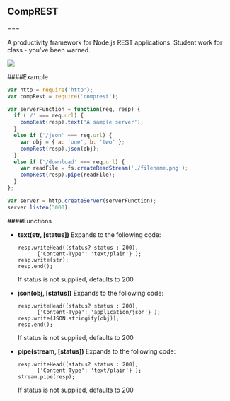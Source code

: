 ## CompREST
===


A productivity framework for Node.js REST applications.  Student work for class - you've been warned.

<img src=https://travis-ci.org/andrewmnelson/0913_framework.svg>

####Example
~~~javascript
var http = require('http');
var compRest = require('comprest');

var serverFunction = function(req, resp) {
  if ('/' === req.url) {
    compRest(resp).text('A sample server');
  }
  else if ('/json' === req.url) {
    var obj = { a: 'one', b: 'two' };
    compRest(resp).json(obj);
  }
  else if ('/download' === req.url) {
    var readFile = fs.createReadStream('./filename.png');
    compRest(resp).pipe(readFile);
  }
};

var server = http.createServer(serverFunction);
server.listen(3000);
~~~

####Functions

- __text(str, [status])__
  Expands to the following code:

      resp.writeHead((status? status : 200),
            {'Content-Type': 'text/plain'} );
      resp.write(str);
      resp.end();

  If status is not supplied, defaults to 200

- __json(obj, [status])__
  Expands to the following code:

      resp.writeHead((status? status : 200),
            {'Content-Type': 'application/json'} );
      resp.write(JSON.stringify(obj));
      resp.end();
  If status is not supplied, defaults to 200

- __pipe(stream, [status])__
  Expands to the following code:


      resp.writeHead((status? status : 200),
            {'Content-Type': 'text/plain'} );
      stream.pipe(resp);
  If status is not supplied, defaults to 200

